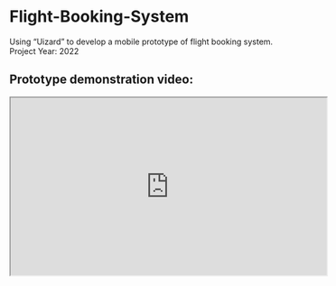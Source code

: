 # Flight-Booking-System
Using “Uizard” to develop a mobile prototype of flight booking system. Project Year: 2022

<h2>Prototype demonstration video:</h2>
<iframe width="560" height="315" src="https://youtu.be/7HGqxqlMM00?si=Fnbdoq5r_ikjqZDO"></iframe>

